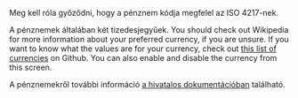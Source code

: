 Meg kell róla győződni, hogy a pénznem kódja megfelel az ISO 4217-nek.

A pénznemek általában két tizedesjegyűek. You should check out Wikipedia for more information about your preferred currency, if you are unsure. If you want to know what the values are for your currency, check out [this list of currencies](https://github.com/xsolla/currency-format/blob/master/currency-format.json) on Github. You can also enable and disable the currency from this screen.

A pénznemekről további információ [a hivatalos dokumentációban](https://firefly-iii.readthedocs.io/en/latest/concepts/currencies.html) található.